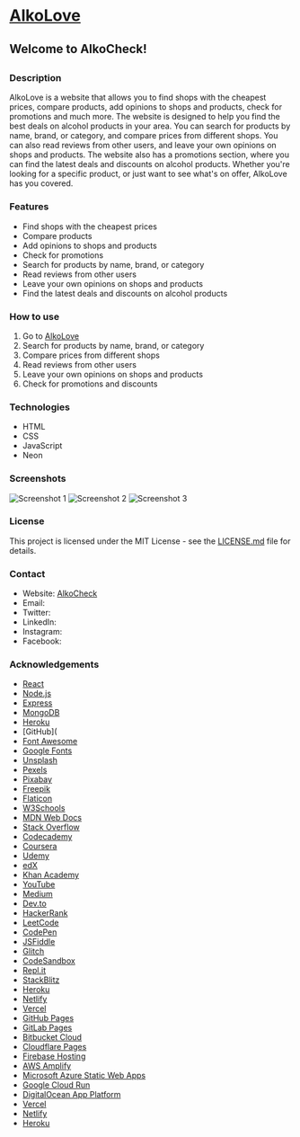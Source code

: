 # [AlkoLove](https://alkolove.109218.workers.dev/)
## Welcome to AlkoCheck!

<!-- write in style of README.md a description of a website about finding shops with cheapest prices, comparing products, adding opinions to shops and products, checking for promotions -->
##
### Description
AlkoLove is a website that allows you to find shops with the cheapest prices, compare products, add opinions to shops and products, check for promotions and much more. The website is designed to help you find the best deals on alcohol products in your area. You can search for products by name, brand, or category, and compare prices from different shops. You can also read reviews from other users, and leave your own opinions on shops and products. The website also has a promotions section, where you can find the latest deals and discounts on alcohol products. Whether you're looking for a specific product, or just want to see what's on offer, AlkoLove has you covered.

### Features
- Find shops with the cheapest prices
- Compare products
- Add opinions to shops and products
- Check for promotions
- Search for products by name, brand, or category
- Read reviews from other users
- Leave your own opinions on shops and products
- Find the latest deals and discounts on alcohol products

### How to use
1. Go to [AlkoLove](https://alkolove.109218.workers.dev/)
2. Search for products by name, brand, or category
3. Compare prices from different shops
4. Read reviews from other users
5. Leave your own opinions on shops and products
6. Check for promotions and discounts

### Technologies
- HTML
- CSS
- JavaScript
- Neon

### Screenshots
![Screenshot 1](https://via.placeholder.com/600x300)
![Screenshot 2](https://via.placeholder.com/600x300)
![Screenshot 3](https://via.placeholder.com/600x300)

### License
This project is licensed under the MIT License - see the [LICENSE.md](LICENSE.md) file for details.

### Contact
- Website: [AlkoCheck](https://alkocheck.109218.workers.dev/)
- Email:
- Twitter:
- LinkedIn:
- Instagram:
- Facebook:

### Acknowledgements
- [React](https://reactjs.org/)
- [Node.js](https://nodejs.org/)
- [Express](https://expressjs.com/)
- [MongoDB](https://www.mongodb.com/)
- [Heroku](https://www.heroku.com/)
- [GitHub](
- [Font Awesome](https://fontawesome.com/)
- [Google Fonts](https://fonts.google.com/)
- [Unsplash](https://unsplash.com/)
- [Pexels](https://www.pexels.com/)
- [Pixabay](https://pixabay.com/)
- [Freepik](https://www.freepik.com/)
- [Flaticon](https://www.flaticon.com/)
- [W3Schools](https://www.w3schools.com/)
- [MDN Web Docs](https://developer.mozilla.org/)
- [Stack Overflow](https://stackoverflow.com/)
- [Codecademy](https://www.codecademy.com/)
- [Coursera](https://www.coursera.org/)
- [Udemy](https://www.udemy.com/)
- [edX](https://www.edx.org/)
- [Khan Academy](https://www.khanacademy.org/)
- [YouTube](https://www.youtube.com/)
- [Medium](https://medium.com/)
- [Dev.to](https://dev.to/)
- [HackerRank](https://www.hackerrank.com/)
- [LeetCode](https://leetcode.com/)
- [CodePen](https://codepen.io/)
- [JSFiddle](https://jsfiddle.net/)
- [Glitch](https://glitch.com/)
- [CodeSandbox](https://codesandbox.io/)
- [Repl.it](https://repl.it/)
- [StackBlitz](https://stackblitz.com/)
- [Heroku](https://www.heroku.com/)
- [Netlify](https://www.netlify.com/)
- [Vercel](https://vercel.com/)
- [GitHub Pages](https://pages.github.com/)
- [GitLab Pages](https://docs.gitlab.com/ee/user/project/pages/)
- [Bitbucket Cloud](https://support.atlassian.com/bitbucket-cloud/docs/publishing-a-website-on-bitbucket-cloud/)
- [Cloudflare Pages](https://pages.cloudflare.com/)
- [Firebase Hosting](https://firebase.google.com/docs/hosting)
- [AWS Amplify](https://aws.amazon.com/amplify/)
- [Microsoft Azure Static Web Apps](https://azure.microsoft.com/en-us/services/app-service/static/)
- [Google Cloud Run](https://cloud.google.com/run/)
- [DigitalOcean App Platform](https://www.digitalocean.com/products/app-platform/)
- [Vercel](https://vercel.com/)
- [Netlify](https://www.netlify.com/)
- [Heroku](https://www.heroku.com/)



